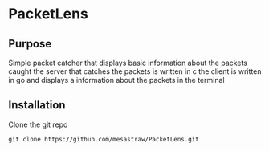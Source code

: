 # PacketLens

## Purpose

Simple packet catcher that displays basic information about the packets caught
the server that catches the packets is written in c
the client is written in go and displays a information about the packets in the terminal

## Installation

Clone the git repo

```
git clone https://github.com/mesastraw/PacketLens.git
```
